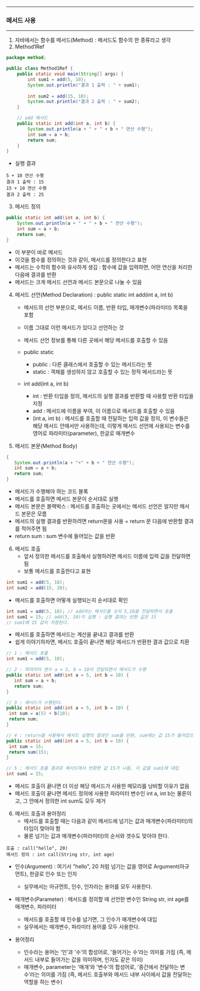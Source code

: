 -----
### 메서드 사용
-----
1. 자바에서는 함수를 메서드(Method) : 메서드도 함수의 한 종류라고 생각
2. Method1Ref
```java
package method;

public class Method1Ref {
    public static void main(String[] args) {
        int sum1 = add(5, 10);
        System.out.println("결과 1 출력 : " + sum1);
        
        int sum2 = add(15, 10);
        System.out.println("결과 2 출력 : " + sum2);
    }

    // add 메서드
    public static int add(int a, int b) {
        System.out.println(a + " + " + b + " 연산 수행");
        int sum = a + b;
        return sum;
    }
}
```
   - 실행 결과
```
5 + 10 연산 수행
결과 1 출력 : 15
15 + 10 연산 수행
결과 2 출력 : 25
```

3. 메서드 정의
```java
public static int add(int a, int b) {
    System.out.println(a + " + " + b + " 연산 수행");
    int sum = a + b;
    return sum;
}
```
   - 이 부분이 바로 메서드
   - 이것을 함수를 정의하는 것과 같이, 메서드를 정의한다고 표현
   - 메서드는 수학의 함수와 유사하게 생김 : 함수에 값을 입력하면, 어떤 연산을 처리한 다음에 결과를 반환
   - 메서드는 크게 메서드 선언과 메서드 본문으로 나눌 수 있음

4. 메서드 선언(Method Declaration) : public static int add(int a, int b)
   - 메서드의 선언 부분으로, 메서드 이름, 반환 타입, 매개변수(파라미터) 목록을 포함
   - 이름 그대로 이런 메서드가 있다고 선언하는 것
   - 메서드 선언 정보를 통해 다른 곳에서 해당 메서드를 호출할 수 있음
   - public static
     + public : 다른 클래스에서 호출할 수 있는 메서드라는 뜻
     + static : 객체를 생성하지 않고 호출할 수 있는 정적 메서드라는 뜻
    
   - int add(int a, int b)
      + int : 반환 타입을 정의, 메서드의 실행 결과를 반환할 때 사용할 반환 타입을 지정
      + add : 메서드에 이름을 부여, 이 이름으로 메서드를 호출할 수 있음
      + (int a, int b) : 메서드를 호출할 때 전달하는 입력 값을 정의, 이 변수들은 해당 메서드 안에서만 사용하는데, 이렇게 메서드 선언에 사용되는 변수를 영어로 파라미터(parameter), 한글로 매개변수

5. 메서드 본문(Method Body)
```java
{
   System.out.println(a + "+" + b + " 연산 수행");
   int sum = a + b;
   return sum;
}
```
   - 메서드가 수행해야 하는 코드 블록
   - 메서드를 호출하면 메서드 본문이 순서대로 실행
   - 메서드 본문은 블랙박스 : 메서드를 호출하는 곳에서는 메서드 선언은 알지만 메서드 본문은 모름
   - 메서드의 실행 결과를 반환하려면 return문을 사용
     = return 문 다음에 반환할 결과를 적어주면 됨
   - return sum : sum 변수에 들어있는 값을 반환

6. 메서드 호출
   - 앞서 정의한 메서드를 호출해서 실행하려면 메서드 이름에 입력 값을 전달하면 됨
   - 보통 메서드를 호출한다고 표현
```java
int sum1 = add(5, 10);
int sum2 = add(15, 20);
```
   - 메서드를 호출하면 어떻게 실행되는지 순서대로 확인
```java
int sum1 = add(5, 10); // add라는 메서드를 숫자 5,10을 전달하면서 호출
int sum1 = 15; // add(5, 10)이 실행 : 실행 결과는 반환 값은 15
// sum1에 15 값이 저장된다.
```
   - 메서드를 호출하면 메서드는 계산을 끝내고 결과를 반환
   - 쉽게 이야기하자면, 메서드 호출이 끝나면 해당 메서드가 반환한 결과 값으로 치환
```java
// 1 : 메서드 호출
int sum1 = add(5, 10);

// 2 : 파라미터 변수 a = 5, b = 10이 전달되면서 메서드가 수행
public static int add(int a = 5, int b = 10) {
   int sum = a + b;
   return sum;
}

// 3 : 메서드가 수행된다.
public static int add(int a = 5, int b = 10) {
 int sum = a(5) + b(10);
 return sum;
}

// 4 : return을 사용해서 메서드 실행의 결과인 sum을 반환, sum에는 값 15가 들어있으므로 값 15가 반환
public static int add(int a = 5, int b = 10) {
 int sum = 15;
 return sum(15);
}

// 5 : 메서드 호출 결과로 메서드에서 반환한 값 15가 나옴, 이 값을 sum1에 대입
int sum1 = 15;
```
   - 메서드 호출이 끝나면 더 이상 해당 메서드가 사용한 메모리를 낭비할 이유가 없음
   - 메서드 호출이 끝나면 메서드 정의에 사용한 파라미터 변수인 int a, int b는 물론이고, 그 안에서 정의한 int sum도 모두 제거

6. 메서드 호출과 용어정리
   - 메서드를 호출할 때는 다음과 같이 메서드에 넘기는 값과 매개변수(파라미터)의 타입이 맞아야 함
   - 물론 넘기는 값과 매개변수(파라미터)의 순서와 갯수도 맞아야 한다.
```
호출 : call("hello", 20)
메서드 정의 : int call(String str, int age)
```
   - 인수(Argument) : 여기서 "hello", 20 처럼 넘기는 값을 영어로 Argument(아규먼트), 한글로 인수 또는 인자
      + 실무에서는 아규먼트, 인수, 인자라는 용어를 모두 사용한다.
   - 매개변수(Parameter) : 메서드를 정의할 때 선언한 변수인 String str, int age를 매개변수, 파라미터
      + 메서드를 호출할 때 인수를 넘기면, 그 인수가 매개변수에 대입
      + 실무에서는 매개변수, 파라미터 용어를 모두 사용한다.

   - 용어정리
      + 인수라는 용어는 '인’과 '수’의 합성어로, '들어가는 수’라는 의미를 가짐 (즉, 메서드 내부로 들어가는 값을 의미하며, 인자도 같은 의미)
      + 매개변수, parameter는 '매개’와 '변수’의 합성어로, '중간에서 전달하는 변수’라는 의미를 가짐 (즉, 메서드 호출부와 메서드 내부 사이에서 값을 전달하는 역할을 하는 변수)
